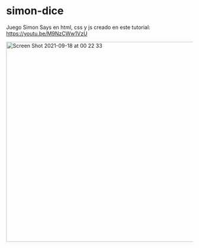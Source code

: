 # simon-dice
Juego Simon Says en html, css y js creado en este tutorial: https://youtu.be/M9NzCWw1VzU

<img width="542" alt="Screen Shot 2021-09-18 at 00 22 33">
